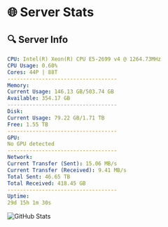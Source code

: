# 🌐 Server Stats
## 🔍 Server Info
```yaml
CPU: Intel(R) Xeon(R) CPU E5-2699 v4 @ 1264.73MHz
CPU Usage: 0.60%
Cores: 44P | 88T
-----------------------------------
Memory:
Current Usage: 146.13 GB/503.74 GB
Available: 354.17 GB
-----------------------------------
Disk:
Current Usage: 79.22 GB/1.71 TB
Free: 1.55 TB
-----------------------------------
GPU:
No GPU detected
-----------------------------------
Network:
Current Transfer (Sent): 15.06 MB/s
Current Transfer (Received): 9.41 MB/s
Total Sent: 46.65 TB
Total Received: 418.45 GB
-----------------------------------
Uptime:
29d 15h 1m 30s
```
![GitHub Stats](https://img.shields.io/badge/Updated-2025-04-06_12:24:19-blue)